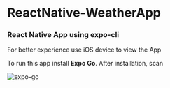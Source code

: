 # ReactNative-WeatherApp

### React Native App using expo-cli

For better experience use iOS device to view the App

To run this app install **Expo Go**. After installation, scan

![expo-go](https://user-images.githubusercontent.com/78080396/205668059-204a5fb6-129e-442e-8e3c-97e7cc044da1.svg)
